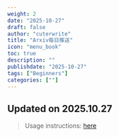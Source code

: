 ```yaml
---
weight: 2
date: "2025-10-27"
draft: false
author: "cuterwrite"
title: "Arxiv每日推送"
icon: "menu_book"
toc: true
description: ""
publishdate: "2025-10-27"
tags: ["Beginners"]
categories: [""]
---
```

## Updated on 2025.10.27
> Usage instructions: [here](./docs/README.md#usage)

